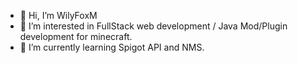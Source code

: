 - 👋 Hi, I’m WilyFoxM
- 👀 I’m interested in FullStack web development / Java Mod/Plugin development for minecraft.
- 🌱 I’m currently learning Spigot API and NMS.
